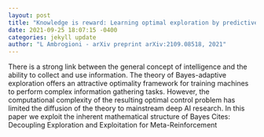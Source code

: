 ```yaml
--- 
layout: post 
title: "Knowledge is reward: Learning optimal exploration by predictive reward cashing" 
date: 2021-09-25 18:07:15 -0400 
categories: jekyll update 
author: "L Ambrogioni - arXiv preprint arXiv:2109.08518, 2021" 
--- 
```

There is a strong link between the general concept of intelligence and the ability to collect and use information. The theory of Bayes-adaptive exploration offers an attractive optimality framework for training machines to perform complex information gathering tasks. However, the computational complexity of the resulting optimal control problem has limited the diffusion of the theory to mainstream deep AI research. In this paper we exploit the inherent mathematical structure of Bayes Cites: Decoupling Exploration and Exploitation for Meta-Reinforcement